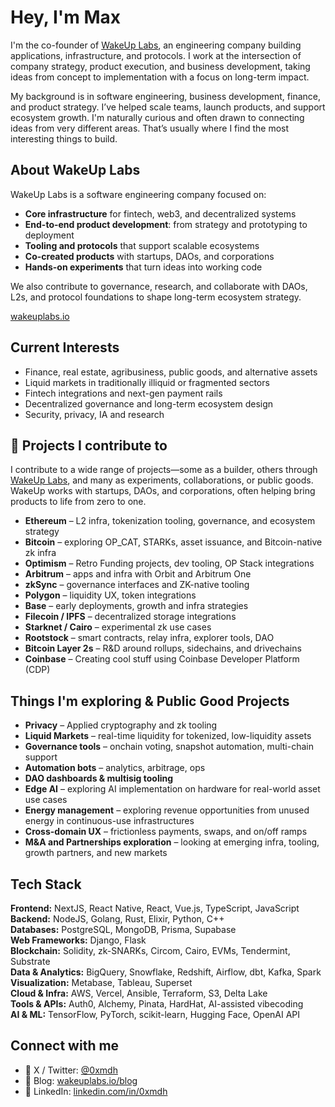 # Hey, I'm Max 
I'm the co-founder of [WakeUp Labs](https://www.wakeuplabs.io), an engineering company building applications, infrastructure, and protocols. I work at the intersection of company strategy, product execution, and business development, taking ideas from concept to implementation with a focus on long-term impact.

My background is in software engineering, business development, finance, and product strategy. I’ve helped scale teams, launch products, and support ecosystem growth. I'm naturally curious and often drawn to connecting ideas from very different areas. That’s usually where I find the most interesting things to build.

## About WakeUp Labs

WakeUp Labs is a software engineering company focused on:

- **Core infrastructure** for fintech, web3, and decentralized systems  
- **End-to-end product development**: from strategy and prototyping to deployment  
- **Tooling and protocols** that support scalable ecosystems  
- **Co-created products** with startups, DAOs, and corporations  
- **Hands-on experiments** that turn ideas into working code

We also contribute to governance, research, and collaborate with DAOs, L2s, and protocol foundations to shape long-term ecosystem strategy.

[wakeuplabs.io](https://www.wakeuplabs.io)


## Current Interests

- Finance, real estate, agribusiness, public goods, and alternative assets  
- Liquid markets in traditionally illiquid or fragmented sectors  
- Fintech integrations and next-gen payment rails  
- Decentralized governance and long-term ecosystem design  
- Security, privacy, IA and research  

## 🚀 Projects I contribute to

I contribute to a wide range of projects—some as a builder, others through [WakeUp Labs](https://www.wakeuplabs.io), and many as experiments, collaborations, or public goods. WakeUp works with startups, DAOs, and corporations, often helping bring products to life from zero to one.

- **Ethereum** – L2 infra, tokenization tooling, governance, and ecosystem strategy  
- **Bitcoin** – exploring OP_CAT, STARKs, asset issuance, and Bitcoin-native zk infra  
- **Optimism** – Retro Funding projects, dev tooling, OP Stack integrations  
- **Arbitrum** – apps and infra with Orbit and Arbitrum One  
- **zkSync** – governance interfaces and ZK-native tooling  
- **Polygon** – liquidity UX, token integrations  
- **Base** – early deployments, growth and infra strategies  
- **Filecoin / IPFS** – decentralized storage integrations  
- **Starknet / Cairo** – experimental zk use cases  
- **Rootstock** – smart contracts, relay infra, explorer tools, DAO  
- **Bitcoin Layer 2s** – R&D around rollups, sidechains, and drivechains
- **Coinbase** –  Creating cool stuff using Coinbase Developer Platform (CDP)

## Things I'm exploring & Public Good Projects

- **Privacy** – Applied cryptography and zk tooling  
- **Liquid Markets** – real-time liquidity for tokenized, low-liquidity assets 
- **Governance tools** – onchain voting, snapshot automation, multi-chain support
- **Automation bots** – analytics, arbitrage, ops  
- **DAO dashboards & multisig tooling**  
- **Edge AI** – exploring AI implementation on hardware for real-world asset use cases  
- **Energy management** – exploring revenue opportunities from unused energy in continuous-use infrastructures
- **Cross-domain UX** – frictionless payments, swaps, and on/off ramps  
- **M&A and Partnerships exploration** – looking at emerging infra, tooling, growth partners, and new markets

  
## Tech Stack

**Frontend:** NextJS, React Native, React, Vue.js, TypeScript, JavaScript  
**Backend:** NodeJS, Golang, Rust, Elixir, Python, C++  
**Databases:** PostgreSQL, MongoDB, Prisma, Supabase  
**Web Frameworks:** Django, Flask  
**Blockchain:** Solidity, zk-SNARKs, Circom, Cairo, EVMs, Tendermint, Substrate  
**Data & Analytics:** BigQuery, Snowflake, Redshift, Airflow, dbt, Kafka, Spark  
**Visualization:** Metabase, Tableau, Superset  
**Cloud & Infra:** AWS, Vercel, Ansible, Terraform, S3, Delta Lake  
**Tools & APIs:** Auth0, Alchemy, Pinata, HardHat, AI-assisted vibecoding  
**AI & ML:** TensorFlow, PyTorch, scikit-learn, Hugging Face, OpenAI API

## Connect with me

- 🧠 X / Twitter: [@0xmdh](https://x.com/0xmdh)
- 📝 Blog: [wakeuplabs.io/blog](https://www.wakeuplabs.io/blog)
- 💼 LinkedIn: [linkedin.com/in/0xmdh](https://www.linkedin.com/in/0xmdh)
